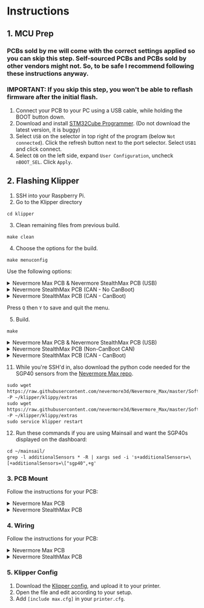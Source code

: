 # Instructions

## 1. MCU Prep
### PCBs sold by me will come with the correct settings applied so you can skip this step. Self-sourced PCBs and PCBs sold by other vendors might not. So, to be safe I recommend following these instructions anyway.
### IMPORTANT: If you skip this step, you won't be able to reflash firmware after the initial flash.
1. Connect your PCB to your PC using a USB cable, while holding the BOOT button down.
2. Download and install [STM32Cube Programmer](https://www.st.com/en/development-tools/stm32cubeprog.html). (Do not download the latest version, it is buggy)
3. Select `USB` on the selector in top right of the program (below `Not connected`). Click the refresh button next to the port selector. Select `USB1` and click connect.
4. Select `OB` on the left side, expand `User Configuration`, uncheck `nBOOT_SEL`. Click `Apply`.

## 2. Flashing Klipper
1. SSH into your Raspberry Pi.
2. Go to the Klipper directory
```
cd klipper
```
3. Clean remaining files from previous build.
```
make clean
```
4. Choose the options for the build.
```
make menuconfig
```
Use the following options:
<details>
  <summary>Nevermore Max PCB & Nevermore StealthMax PCB (USB)</summary>

```
[*] Enable extra low-level configuration options
    Micro-controller Architecture (STMicroelectronics STM32)  --->
    Processor model (STM32G0B1)  --->
    Bootloader offset (No bootloader)  --->
    Clock Reference (8 MHz crystal)  --->
    Communication interface (USB (on PA11/PA12))  --->
    USB ids  --->
()  GPIO pins to set at micro-controller startup
```

</details>
<details>
  <summary>Nevermore StealthMax PCB (CAN - No CanBoot)</summary>

```
[*] Enable extra low-level configuration options
    Micro-controller Architecture (STMicroelectronics STM32)  --->
    Processor model (STM32G0B1)  --->
    Bootloader offset (No bootloader)  --->
    Clock Reference (8 MHz crystal)  --->
    Communication interface (CAN bus (on PB0/PB1))  --->
(1000000) CAN bus speed
()  GPIO pins to set at micro-controller startup
```

</details>
<details>
  <summary>Nevermore StealthMax PCB (CAN - CanBoot)</summary>

```
[*] Enable extra low-level configuration options
    Micro-controller Architecture (STMicroelectronics STM32)  --->
    Processor model (STM32G0B1)  --->
    Bootloader offset (8KiB Bootloader)  --->
    Clock Reference (8 MHz crystal)  --->
    Communication interface (CAN bus (on PB0/PB1))  --->
(1000000) CAN bus speed
()  GPIO pins to set at micro-controller startup
```

</details>

Press `Q` then `Y` to save and quit the menu.

5. Build.
```
make
```
<details>
  <summary>Nevermore Max PCB & Nevermore StealthMax PCB (USB)</summary>

  6. Connect your Nevermore Max/StealthMax PCB to your Raspberry Pi while holding down the `BOOT` button.
  7.  Use `lsusb` and find the device in DFU mode.
  8.   Flash. Replace the ID with the ID from the previous step.
  ```
  make flash FLASH_DEVICE=1234:5678
  ```
  9. When finished, press the `RESET` button on your Nevermore Max/StealthMax PCB.
  10. Check the serial connections and find the path startting with `/dev/serial/by-id/usb-Klipper_stm32g0b1`. This is the serial path of your Nevermore Max/StealthMax PCB.
  ```
  ls /dev/serial/by-id/*
  ```

</details>
<details>
  <summary>Nevermore StealthMax PCB (Non-CanBoot CAN)</summary>

  6. Connect your Nevermore Max/StealthMax PCB to your Raspberry Pi while holding down the `BOOT` button.
  7.  Use `lsusb` and find the device in DFU mode.
  8.   Flash. Replace the ID with the ID from the previous step.
  ```
  make flash FLASH_DEVICE=1234:5678
  ```
  9. When finished, press the `RESET` button on your Nevermore Max/StealthMax PCB.
  10. Find the CAN Bus UUID using the instrucitons on [Klipper's website](https://www.klipper3d.org/CANBUS.html#finding-the-canbus_uuid-for-new-micro-controllers)

</details>
<details>
  <summary>Nevermore StealthMax PCB (CAN - CanBoot)</summary>
  
  6. Install/Build CanBoot using the [instructions](https://github.com/Arksine/katapult) on its repo. Use these settings to build CanBoot:
  ```
    Micro-controller Architecture (STMicroelectronics STM32)  --->
    Processor model (STM32G0B1)  --->
    Build Katapult deployment application (Do not build)  --->
    Clock Reference (8 MHz crystal)  --->
    Communication interface (CAN bus (on PB0/PB1))  --->
    Application start offset (8KiB offset)  --->
(1000000) CAN bus speed
()  GPIO pins to set on bootloader entry
[*] Support bootloader entry on rapid double click of reset button
[ ] Enable bootloader entry on button (or gpio) state
[*] Enable Status LED
(PA13)  Status LED GPIO Pin
  ```
  7. Connect your Nevermore Max/StealthMax PCB to your Raspberry Pi while holding down the `BOOT` button. Flash CanBoot using the [instructions](https://github.com/Arksine/katapult) on its repo.
  8. When finished, press the `RESET` button on your Nevermore Max/StealthMax PCB.
  9. Flash the Klipper build we creater earlier using the [instructions](https://github.com/Arksine/katapult) on CanBoot's repo.
  10. Find the CAN Bus UUID using the instrucitons on [Klipper's website](https://www.klipper3d.org/CANBUS.html#finding-the-canbus_uuid-for-new-micro-controllers)
   
</details>


11. While you're SSH'd in, also download the python code needed for the SGP40 sensors from the [Nevermore Max repo](https://github.com/nevermore3d/Nevermore_Max).
```
sudo wget https://raw.githubusercontent.com/nevermore3d/Nevermore_Max/master/Software/Klipper/sgp40.py -P ~/klipper/klippy/extras
sudo wget https://raw.githubusercontent.com/nevermore3d/Nevermore_Max/master/Software/Klipper/voc_algorithm.py -P ~/klipper/klippy/extras
sudo service klipper restart
```
12. Run these commands if you are using Mainsail and want the SGP40s displayed on the dashboard:
```
cd ~/mainsail/
grep -l additionalSensors * -R | xargs sed -i 's+additionalSensors=\[+additionalSensors=\["sgp40",+g'
```

### 3. PCB Mount
Follow the instructions for your PCB:
<details>
  <summary>Nevermore Max PCB</summary>
  
  1. Print the ~~bottle opener~~ [Nevermore Max PCB tray](../Mounts/Nevermore-Max-PCB-Tray.stl) using the standard Voron print settings.
  2. Remove the built-in supports.
  3. Superglue 2 magnets. Pay attention to the polarities.
  4. Mount the PCB. The plastic latches will keep the PCB in place, no screws needed. The USB/power side should be seated first.
     
  ![Instructions](../Images/PCB-Tray.png)
</details>
<details>
  <summary>Nevermore StealthMax PCB</summary>
  
  1. Mount the PCB where the Raspberry Pi Pico normally mounts with M2 screws.
</details>
  
### 4. Wiring
Follow the instructions for your PCB:
<details>
<summary>Nevermore Max PCB</summary>
 
  1. All connectors except USB are JST-XH. Use the diagram below to wire your fans/sensors/leds/power.

  ![Pinout](../Images/Max-Pinout.png)
</details>
<details>
  <summary>Nevermore StealthMax PCB</summary>

  1. All connectors except USB are JST-PH. Use the diagram below to wire your fans/sensors/CAN/power.

  ![Pinout](../Images/SM-Pinout.png)
</details>

### 5. Klipper Config
1. Download the [Klipper config](../Firmware/max.cfg), and upload it to your printer.
2. Open the file and edit according to your setup.
3. Add `[include max.cfg]` in your `printer.cfg`.
